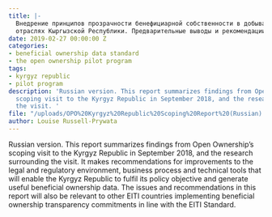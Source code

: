 ```yaml
---
title: |-
  Внедрение принципов прозрачности бенефициарной собственности в добывающих
  отраслях Кыргызской Республики. Предварительные выводы и рекомендации
date: 2019-02-27 00:00:00 Z
categories:
- beneficial ownership data standard
- the open ownership pilot program
tags:
- kyrgyz republic
- pilot program
description: 'Russian version. This report summarizes findings from Open Ownership’s
  scoping visit to the Kyrgyz Republic in September 2018, and the research surrounding
  the visit. '
file: "/uploads/OPO%20Kyrgyz%20Republic%20Scoping%20Report%20(Russian).pdf"
author: Louise Russell-Prywata
---
```


Russian version. This report summarizes findings from Open Ownership’s scoping visit to the Kyrgyz Republic in September 2018, and the research surrounding the visit. It makes recommendations for improvements to the legal and regulatory environment, business process and technical tools that will enable the Kyrgyz Republic to fulfil its policy objective and generate useful beneficial ownership data. The issues and recommendations in this report will also be relevant to other EITI countries implementing beneficial ownership transparency commitments in line with the EITI Standard.